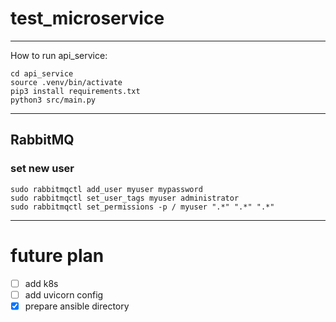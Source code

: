 # __test_microservice__
---
How to run api_service:
```
cd api_service
source .venv/bin/activate
pip3 install requirements.txt
python3 src/main.py
```
---
## __RabbitMQ__
### set new user
```
sudo rabbitmqctl add_user myuser mypassword
sudo rabbitmqctl set_user_tags myuser administrator
sudo rabbitmqctl set_permissions -p / myuser ".*" ".*" ".*"
```
---
# future plan
- [ ] add k8s
- [ ] add uvicorn config
- [x] prepare ansible directory